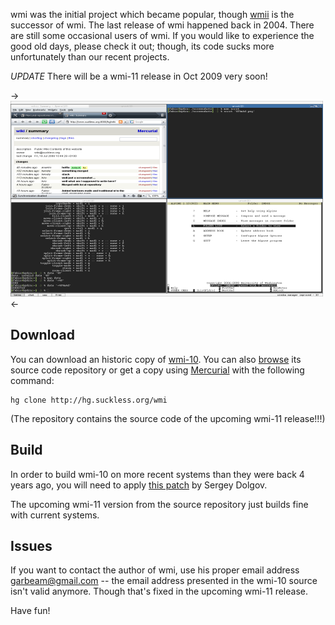 wmi was the initial project which became popular, though [wmii](http://wmii.suckless.org) is the
successor of wmi. The last release of wmi happened back in 2004. There are still
some occasional users of wmi. If you would like to experience the good old days,
please check it out; though, its code sucks more unfortunately than our recent projects.

*UPDATE* There will be a wmi-11 release in Oct 2009 very soon!

->[![Screenshot](screenshots/wmi-20080718s.png)](screenshots/wmi-20080718.png)<-

Download
--------
You can download an historic copy of
[wmi-10](http://dl.suckless.org/misc/wmi-10.tar.gz). You can also [browse](http://hg.suckless.org/wmi) its source code repository or get a copy using [Mercurial](http://www.selenic.com/mercurial/) with the following command:

	hg clone http://hg.suckless.org/wmi

(The repository contains the source code of the upcoming wmi-11 release!!!)

Build
-----
In order to build wmi-10 on more recent systems than they were back 4
years ago, you will need to apply [this
patch](wmi-10_compile_fixes.diff) by Sergey Dolgov.

The upcoming wmi-11 version from the source repository just builds fine with current systems.

Issues
------
If you want to contact the author of wmi, use his proper email address
[garbeam@gmail.com](mailto:garbeam@gmail.com) -- the email address presented in
the wmi-10 source isn't valid anymore. Though that's fixed in the upcoming wmi-11 release.

Have fun!
